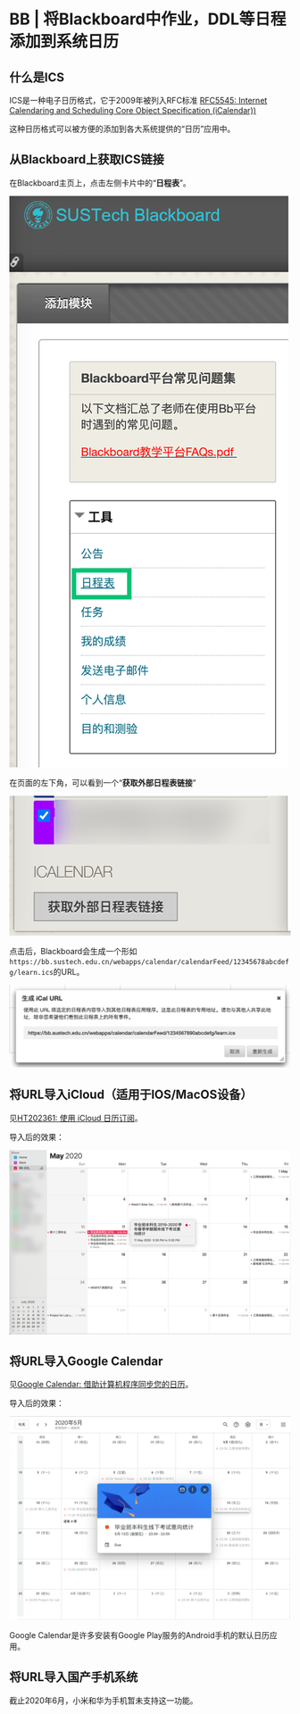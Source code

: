 # BB | 将Blackboard中作业，DDL等日程添加到系统日历

## 什么是ICS

ICS是一种电子日历格式，它于2009年被列入RFC标准 [RFC5545: Internet Calendaring and Scheduling Core Object Specification  (iCalendar))](https://tools.ietf.org/html/rfc5545)

这种日历格式可以被方便的添加到各大系统提供的“日历”应用中。

## 从Blackboard上获取ICS链接

在Blackboard主页上，点击左侧卡片中的“**日程表**”。

![日程表](./schedule.png)

在页面的左下角，可以看到一个“**获取外部日程表链接**”

![获取外部日程表链接](./get-link.png)

点击后，Blackboard会生成一个形如 `https://bb.sustech.edu.cn/webapps/calendar/calendarFeed/12345678abcdefg/learn.ics`的URL。

![URL](./ics-url.png)

## 将URL导入iCloud（适用于IOS/MacOS设备）

见[HT202361: 使用 iCloud 日历订阅](https://support.apple.com/zh-cn/HT202361)。

导入后的效果：

![iCloud](./bb-due-macos.png)

## 将URL导入Google Calendar

见[Google Calendar: 借助计算机程序同步您的日历](https://support.google.com/calendar/answer/37100?co=GENIE.Platform%3DDesktop&hl=zh-Hans)。

导入后的效果：

![Google Calendar](./bb-due-gcal.png)

Google Calendar是许多安装有Google Play服务的Android手机的默认日历应用。

## 将URL导入国产手机系统

截止2020年6月，小米和华为手机暂未支持这一功能。